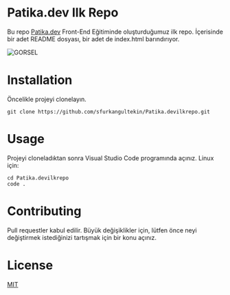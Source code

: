 # Patika.dev Ilk Repo
Bu repo [Patika.dev](https://www.patika.dev/tr) Front-End Eğitiminde oluşturduğumuz ilk repo. İçerisinde bir adet README dosyası, bir adet de index.html barındırıyor.

![GORSEL](https://user-images.githubusercontent.com/111636583/185804566-ea21eb48-742f-4072-a87d-c043e8d20acc.jpg)

# Installation
Öncelikle projeyi clonelayın.
```
git clone https://github.com/sfurkangultekin/Patika.devilkrepo.git
```
# Usage
Projeyi cloneladıktan sonra Visual Studio Code programında açınız.
Linux için:
```
cd Patika.devilkrepo
code .
```
# Contributing
Pull requestler kabul edilir. Büyük değişiklikler için, lütfen önce neyi değiştirmek istediğinizi tartışmak için bir konu açınız.

# License
[MIT](https://choosealicense.com/licenses/mit/)
